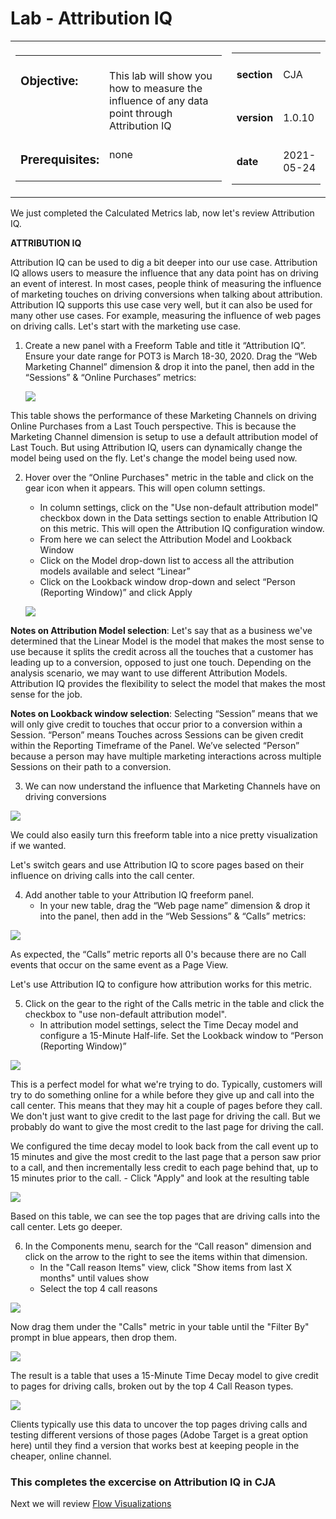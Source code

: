 Lab  - Attribution IQ
==========
<table style="border-collapse: collapse; border: none;" class="tab" cellspacing="0" cellpadding="0">

<tr style="border: none;">

<div align="left">
<td width="600" style="border: none;">
<table>
<tbody valign="top">
      <tr width="500">
            <td valign="top"><h3>Objective:</h3></td>
            <td valign="top"><br>This lab will show you how to measure the influence of any data point through Attribution IQ
            </td>
     </tr>
     <tr width="500">
           <td valign="top"><h3>Prerequisites:</h3></td>
           <td valign="top"><br>none
           </td>
     </tr>
</tbody>
</table>
</td>
</div>

<div align="right">
<td style="border: none;" valign="top">

<table>
<tbody valign="top">
      <tr>
            <td valign="middle" height="70"><b>section</b></td>
            <td valign="middle" height="70">CJA</td>
      </tr>
      <tr>
            <td valign="middle" height="70"><b>version</b></td>
            <td valign="middle" height="70">1.0.10</td>
      </tr>
      <tr>
            <td valign="middle" height="70"><b>date</b></td>
            <td valign="middle" height="70">2021-05-24</td>
      </tr>
</tbody>
</table>
</td>
</div>

</tr>
</table>



We just completed the Calculated Metrics lab, now let's review Attribution IQ.

**ATTRIBUTION IQ**

Attribution IQ can be used to dig a bit deeper into our use case. Attribution IQ allows users to measure the influence that any data point has on driving an event of interest.
In most cases, people think of measuring the influence of marketing touches on driving conversions when talking about attribution. Attribution IQ supports this use case very well, but it can also be used for many other use cases. For example, measuring the influence of web pages on driving calls.
Let's start with the marketing use case.

1. Create a new panel with a Freeform Table and title it “Attribution IQ”. Ensure your date range for POT3 is March 18-30, 2020. Drag the “Web Marketing Channel” dimension & drop it into the panel, then add in the “Sessions” & “Online Purchases” metrics:

      <kbd><img src="./images/cja-attributioniq-createpanel1.png"  /></kbd>

This table shows the performance of these Marketing Channels on driving Online Purchases from a Last Touch perspective. This is because the Marketing Channel dimension is setup to use a default attribution model of Last Touch. But using Attribution IQ, users can dynamically change the model being used on the fly. Let's change the model being used now.

2. Hover over the “Online Purchases" metric in the table and click on the gear icon when it appears. This will open column settings.
      - In column settings, click on the "Use non-default attribution model" checkbox down in the Data settings section to enable Attribution IQ on this metric. This will open the Attribution IQ configuration window.
      - From here we can select the Attribution Model and Lookback Window
      - Click on the Model drop-down list to access all the attribution models available and select “Linear”
      - Click on the Lookback window drop-down and select “Person (Reporting Window)” and click Apply

   <kbd><img src="./images/cja-attributioniq-adjustmodel.png"  /></kbd>

**Notes on Attribution Model selection**: Let's say that as a business we've determined that the Linear Model is the model that makes the most sense to use because it splits the credit across all the touches that a customer has leading up to a conversion, opposed to just one touch. Depending on the analysis scenario, we may want to use different Attribution Models. Attribution IQ provides the flexibility to select the model that makes the most sense for the job.

**Notes on Lookback window selection**: Selecting “Session” means that we will only give credit to touches that occur prior to a conversion within a Session.
“Person” means Touches across Sessions can be given credit within the Reporting Timeframe of the Panel. We’ve selected “Person” because a person may have multiple marketing interactions across multiple Sessions on their path to a conversion.

3. We can now understand the influence that Marketing Channels have on driving conversions

<kbd><img src="./images/cja-attributioniq-linearmodelview.png"  /></kbd>

   We could also easily turn this freeform table into a nice pretty visualization if we wanted.
  
Let's switch gears and use Attribution IQ to score pages based on their influence on driving calls into the call center. 

4. Add another table to your Attribution IQ freeform panel.
      - In your new table, drag the “Web page name” dimension & drop it into the panel, then add in the “Web Sessions” & “Calls” metrics:

<kbd><img src="./images/cja-attributioniq-createpanel2-calls.png"  /></kbd>

As expected, the “Calls” metric reports all 0's because there are no Call events that occur on the same event as a Page View.

Let's use Attribution IQ to configure how attribution works for this metric.

5. Click on the gear to the right of the Calls metric in the table and click the checkbox to "use non-default attribution model".
      - In attribution model settings, select the Time Decay model and configure a 15-Minute Half-life. Set the Lookback window to “Person (Reporting Window)”

<kbd><img src="./images/cja-attributioniq-modelsettings-timedecay.png"  /></kbd>

   This is a perfect model for what we're trying to do. Typically, customers will try to do something online for a while before they give up and call into the call center. This means that they may hit a couple of pages before they call. We don't just want to give credit to the last page for driving the call. But we probably do want to give the most credit to the last page for driving the call.

We configured the time decay model to look back from the call event up to 15 minutes and give the most credit to the last page that a person saw prior to a call, and then incrementally less credit to each page behind that, up to 15 minutes prior to the call.
      - Click "Apply" and look at the resulting table

<kbd><img src="./images/cja-attributioniq-calls-timedecay.png"  /></kbd>

Based on this table, we can see the top pages that are driving calls into the call center. Lets go deeper.

6. In the Components menu, search for the “Call reason" dimension and click on the arrow to the right to see the items within that dimension.
      - In the "Call reason Items" view, click "Show items from last X months" until values show
      - Select the top 4 call reasons

<kbd><img src="./images/cja-attributioniq-callreasons.png"  /></kbd>

Now drag them under the "Calls" metric in your table until the "Filter By" prompt in blue appears, then drop them.

<kbd><img src="./images/cja-attributioniq-callreasons-top4.png"  /></kbd>

The result is a table that uses a 15-Minute Time Decay model to give credit to pages for driving calls, broken out by the top 4 Call Reason types.

<kbd><img src="./images/cja-attributioniq-timedecay-top4callreasons.png"  /></kbd>

Clients typically use this data to uncover the top pages driving calls and testing different versions of those pages (Adobe Target is a great option here) until they find a version that works best at keeping people in the cheaper, online channel.

### This completes the excercise on Attribution IQ in CJA
Next we will review [Flow Visualizations](https://github.com/adobe/AEP-Hands-on-Labs/blob/master/labs/travel/Foundations/CJA-Flow.md)

